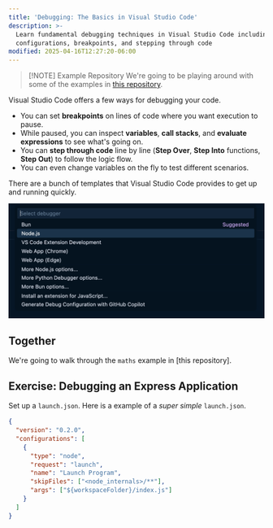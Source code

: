 ```yaml
---
title: 'Debugging: The Basics in Visual Studio Code'
description: >-
  Learn fundamental debugging techniques in Visual Studio Code including launch
  configurations, breakpoints, and stepping through code
modified: 2025-04-16T12:27:20-06:00
---
```


> [!NOTE] Example Repository
> We're going to be playing around with some of the examples in [this repository](https://github.com/stevekinney/vscode-examples).

Visual Studio Code offers a few ways for debugging your code.

- You can set **breakpoints** on lines of code where you want execution to pause.
- While paused, you can inspect **variables**, **call stacks**, and **evaluate expressions** to see what's going on.
- You can **step through code** line by line (**Step Over**, **Step Into** functions, **Step Out**) to follow the logic flow.
- You can even change variables on the fly to test different scenarios.

There are a bunch of templates that Visual Studio Code provides to get up and running quickly.

![Setting Up a Launch Configuration](assets/select-debugger-vscode.png)

## Together

We're going to walk through the `maths` example in [this repository].

## Exercise: Debugging an Express Application

Set up a `launch.json`. Here is a example of a _super simple_ `launch.json`.

```json
{
  "version": "0.2.0",
  "configurations": [
    {
      "type": "node",
      "request": "launch",
      "name": "Launch Program",
      "skipFiles": ["<node_internals>/**"],
      "args": ["${workspaceFolder}/index.js"]
    }
  ]
}
```
